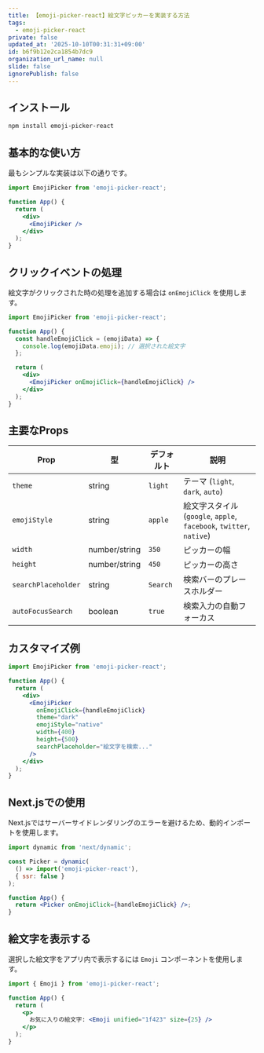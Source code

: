 ```yaml
---
title: 【emoji-picker-react】絵文字ピッカーを実装する方法
tags:
  - emoji-picker-react
private: false
updated_at: '2025-10-10T00:31:31+09:00'
id: b6f9b12e2ca1854b7dc9
organization_url_name: null
slide: false
ignorePublish: false
---
```

## インストール

```bash
npm install emoji-picker-react
```

## 基本的な使い方

最もシンプルな実装は以下の通りです。

```jsx
import EmojiPicker from 'emoji-picker-react';

function App() {
  return (
    <div>
      <EmojiPicker />
    </div>
  );
}
```

## クリックイベントの処理

絵文字がクリックされた時の処理を追加する場合は `onEmojiClick` を使用します。

```jsx
import EmojiPicker from 'emoji-picker-react';

function App() {
  const handleEmojiClick = (emojiData) => {
    console.log(emojiData.emoji); // 選択された絵文字
  };

  return (
    <div>
      <EmojiPicker onEmojiClick={handleEmojiClick} />
    </div>
  );
}
```

## 主要なProps

| Prop                | 型            | デフォルト | 説明                                                         |
| ------------------- | ------------- | ---------- | ------------------------------------------------------------ |
| `theme`             | string        | `light`    | テーマ (`light`, `dark`, `auto`)                             |
| `emojiStyle`        | string        | `apple`    | 絵文字スタイル (`google`, `apple`, `facebook`, `twitter`, `native`) |
| `width`             | number/string | `350`      | ピッカーの幅                                                 |
| `height`            | number/string | `450`      | ピッカーの高さ                                               |
| `searchPlaceholder` | string        | `Search`   | 検索バーのプレースホルダー                                   |
| `autoFocusSearch`   | boolean       | `true`     | 検索入力の自動フォーカス                                     |

## カスタマイズ例

```jsx
import EmojiPicker from 'emoji-picker-react';

function App() {
  return (
    <div>
      <EmojiPicker 
        onEmojiClick={handleEmojiClick}
        theme="dark"
        emojiStyle="native"
        width={400}
        height={500}
        searchPlaceholder="絵文字を検索..."
      />
    </div>
  );
}
```

## Next.jsでの使用

Next.jsではサーバーサイドレンダリングのエラーを避けるため、動的インポートを使用します。

```jsx
import dynamic from 'next/dynamic';

const Picker = dynamic(
  () => import('emoji-picker-react'),
  { ssr: false }
);

function App() {
  return <Picker onEmojiClick={handleEmojiClick} />;
}
```

## 絵文字を表示する

選択した絵文字をアプリ内で表示するには `Emoji` コンポーネントを使用します。

```jsx
import { Emoji } from 'emoji-picker-react';

function App() {
  return (
    <p>
      お気に入りの絵文字: <Emoji unified="1f423" size={25} />
    </p>
  );
}
```

